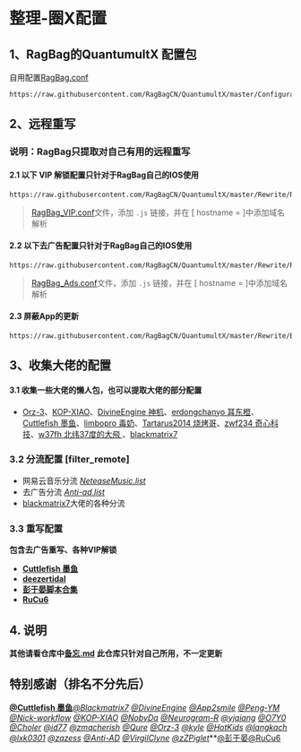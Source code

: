 # 整理-圈X配置

## 1、RagBag的QuantumultX 配置包

自用配置[RagBag.conf](https://raw.githubusercontent.com/RagBagCN/QuantumultX/master/Configuration/RagBag.conf) 

```
https://raw.githubusercontent.com/RagBagCN/QuantumultX/master/Configuration/RagBag.conf
```

## 2、远程重写

### **说明：RagBag只提取对自己有用的远程重写**

#### 2.1 以下 VIP 解锁配置只针对于RagBag自己的IOS使用

```
https://raw.githubusercontent.com/RagBagCN/QuantumultX/master/Rewrite/RagBag_VIP.conf
```

> [RagBag_VIP.conf](https://raw.githubusercontent.com/RagBagCN/QuantumultX/master/Rewrite/RagBag_VIP.conf)文件，添加 `.js` 链接，并在 [ hostname = ]中添加域名解析

#### 2.2 以下去广告配置只针对于RagBag自己的IOS使用

```
https://raw.githubusercontent.com/RagBagCN/QuantumultX/master/Rewrite/RagBag_Ads.conf
```


> [RagBag_Ads.conf](https://raw.githubusercontent.com/RagBagCN/QuantumultX/master/Rewrite/RagBag_Ads.conf)文件，添加 `.js` 链接，并在 [ hostname = ]中添加域名解析

#### 2.3 屏蔽App的更新

```
https://raw.githubusercontent.com/RagBagCN/QuantumultX/master/Rewrite/Block_Update.conf
```

## 3、收集大佬的配置

#### 3.1  收集一些大佬的懒人包，也可以提取大佬的部分配置

- 	[Orz-3](https://raw.githubusercontent.com/Orz-3/QuantumultX/master/Orz-3.conf)、[KOP-XIAO](https://raw.githubusercontent.com/KOP-XIAO/QuantumultX/master/QuantumultX_Profiles.conf)、[DivineEngine 神机](https://raw.githubusercontent.com/DivineEngine/Profiles/master/Quantumult/Outbound.conf)、[erdongchanyo 耳东橙](https://raw.githubusercontent.com/erdongchanyo/Rules/main/Quantumult%20X/LazyConf/QuantumultX_EDC-Lazy.conf)、[Cuttlefish 墨鱼](https://raw.githubusercontent.com/ddgksf2013/Cuttlefish/master/Profile/QuantumultX.conf)、[limbopro 毒奶](https://raw.githubusercontent.com/limbopro/Profiles4limbo/main/full.conf)、[Tartarus2014 烧烤哥](https://raw.githubusercontent.com/Tartarus2014/QuantumultX-Script/main/QuanX.conf)、[zwf234 奇心科技](https://raw.githubusercontent.com/zwf234/rules/master/QuantumultX/qixin.conf)、[w37fh 北纬37度的大飛 ](https://raw.githubusercontent.com/w37fhy/QuantumultX/master/QuantumultX_diy.conf)、[blackmatrix7](https://github.com/blackmatrix7/ios_rule_script)

### 3.2  分流配置 [filter_remote]

- 网易云音乐分流 [*NeteaseMusic.list*](https://github.com/ddgksf2013/Cuttlefish/raw/master/Filter/NeteaseMusic.list)
- 去广告分流 [*Anti-ad.list*](https://anti-ad.net/surge2.txt)
- [blackmatrix7](https://github.com/blackmatrix7/ios_rule_script)大佬的各种分流

### 3.3  重写配置 

**包含去广告重写、各种VIP解锁**

- **[Cuttlefish 墨鱼](https://github.com/ddgksf2013/)**
- **[deezertidal](https://github.com/deezertidal/QuantumultX-Rewrite)**
- **[彭于晏脚本合集](https://github.com/89996462)**
- **[RuCu6](https://github.com/RuCu6/QuanX)**

## 4. 说明

 **其他请看仓库中[备忘.md](https://github.com/RagBagCN/QuantumultX/blob/master/%E5%A4%87%E5%BF%98.md)**
 **此仓库只针对自己所用，不一定更新**

## 特别感谢（排名不分先后）

**[@Cuttlefish 墨鱼](https://github.com/ddgksf2013)**[*@Blackmatrix7*](https://github.com/blackmatrix7/ios_rule_script) [*@DivineEngine*](https://github.com/DivineEngine) [*@App2smile*](https://github.com/app2smile/rules) [*@Peng-YM*](https://github.com/Peng-YM) [*@Nick-workflow*](https://github.com/Nick-workflow) [*@KOP-XIAO*](https://github.com/KOP-XIAO) [*@NobyDa*](https://github.com/NobyDa) [*@Neurogram-R*](https://github.com/Neurogram-R) [*@yjqiang*](https://github.com/yjqiang) [*@O7Y0*](https://github.com/O7Y0) [*@Choler*](https://github.com/Choler) [*@id77*](https://github.com/id77) [*@zmqcherish*](https://github.com/zmqcherish) [*@Qure*](https://github.com/Koolson/Qure) [*@Orz-3*](https://github.com/Orz-3) [*@kyle*](https://github.com/Xirou) [*@HotKids*](https://github.com/hotKids) [*@langkach*](https://github.com/langkhach270389) [*@lxk0301*](https://github.com/lxk0301) [*@zqzess*](https://github.com/zqzess/rule_for_quantumultX) [*@Anti-AD*](https://github.com/privacy-protection-tools/anti-AD) [*@VirgilClyne*](https://github.com/VirgilClyne) [*@zZPiglet*](https://github.com/zZPiglet/Task/tree/master)**[@彭于晏](https://github.com/89996462)[@RuCu6](https://github.com/RuCu6/QuanX)

